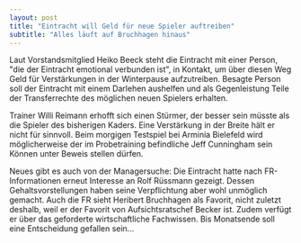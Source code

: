 ```yaml
---
layout: post
title: "Eintracht will Geld für neue Spieler auftreiben"
subtitle: "Alles läuft auf Bruchhagen hinaus"
---
```


Laut Vorstandsmitglied Heiko Beeck steht die Eintracht mit einer Person, "die der Eintracht emotional verbunden ist", in Kontakt, um über diesen Weg Geld für Verstärkungen in der Winterpause aufzutreiben. Besagte Person soll der Eintracht mit einem Darlehen aushelfen und als Gegenleistung Teile der Transferrechte des möglichen neuen Spielers erhalten. 

Trainer Willi Reimann erhofft sich einen Stürmer, der besser sein müsste als die Spieler des bisherigen Kaders. Eine Verstärkung in der Breite hält er nicht für sinnvoll. Beim morgigen Testspiel bei Arminia Bielefeld wird möglicherweise der im Probetraining befindliche Jeff Cunningham sein Können unter Beweis stellen dürfen.  
  
Neues gibt es auch von der Managersuche: Die Eintracht hatte nach FR-Informationen erneut Interesse an Rolf Rüssmann gezeigt. Dessen Gehaltsvorstellungen haben seine Verpflichtung aber wohl unmöglich gemacht. Auch die FR sieht Heribert Bruchhagen als Favorit, nicht zuletzt deshalb, weil er der Favorit von Aufsichtsratschef Becker ist. Zudem verfügt er über das geforderte wirtschaftliche Fachwissen. Bis Monatsende soll eine Entscheidung gefallen sein...
